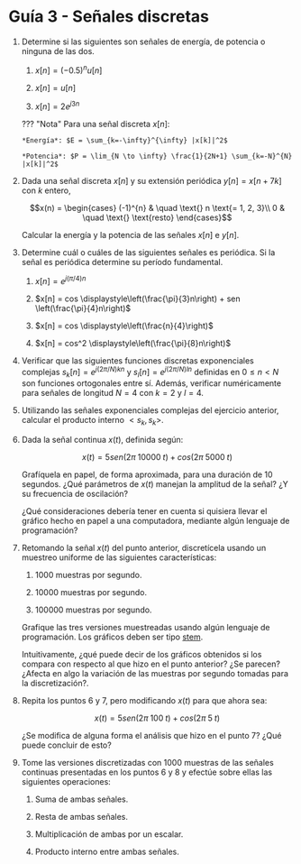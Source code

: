 # Guía 3 - Señales discretas

1.  Determine si las siguientes son señales de energía, de potencia o ninguna de las dos.

    1.  $x[n] = (-0.5)^{n} u[n]$

    1.  $x[n] = u[n]$

    1.  $x[n] = 2e^{j3n}$

    ??? "Nota"
        Para una señal discreta $x[n]$:
        
        *Energía*: $E = \sum_{k=-\infty}^{\infty} |x[k]|^2$
        
        *Potencia*: $P = \lim_{N \to \infty} \frac{1}{2N+1} \sum_{k=-N}^{N} |x[k]|^2$

1.  Dada una señal discreta $x[n]$ y su extensión periódica $y[n] = x[n+7k]$ con $k$ entero,

    $$x(n) =
      \begin{cases}
      (-1)^{n}       & \quad \text{} n \text{= 1, 2, 3}\\
      0  & \quad \text{} \text{resto}
      \end{cases}$$

    Calcular la energía y la potencia de las señales $x[n]$ e $y[n]$.

1.  Determine cuál o cuáles de las siguientes señales es periódica. Si la señal es periódica determine su período fundamental.

    1.  $x[n] = e^{j(\pi/4)n}$

    1.  $x[n] = cos \displaystyle\left(\frac{\pi}{3}n\right) + sen \left(\frac{\pi}{4}n\right)$

    1.  $x[n] = cos \displaystyle\left(\frac{n}{4}\right)$

    1.  $x[n] = cos^2 \displaystyle\left(\frac{\pi}{8}n\right)$

1.  Verificar que las siguientes funciones discretas exponenciales complejas $s_k[n]= e^{j(2\pi/N)kn}$ y $s_l[n]= e^{j(2\pi/N)ln}$ definidas en $0 \leq n < N$ son funciones ortogonales entre sí. Además, verificar numéricamente para señales de longitud $N=4$ con $k=2$ y $l=4$.

1.  Utilizando las señales exponenciales complejas del ejercicio anterior, calcular el producto interno $<s_k, s_k>$.

1.  Dada la señal continua $x(t)$, definida según:

    $$x(t) = 5sen(2\pi\;10000\;t) + cos(2\pi\;5000\;t)$$

    Grafíquela en papel, de forma aproximada, para una duración de 10 segundos. ¿Qué parámetros de $x(t)$ manejan la amplitud de la señal? ¿Y su frecuencia de oscilación?

    ¿Qué consideraciones debería tener en cuenta si quisiera llevar el gráfico hecho en papel a una computadora, mediante algún lenguaje de programación?

1.  Retomando la señal $x(t)$ del punto anterior, discretícela usando un muestreo uniforme de las siguientes características:

    1.  1000 muestras por segundo.

    1.  10000 muestras por segundo.

    1.  100000 muestras por segundo.

    Grafique las tres versiones muestreadas usando algún lenguaje de programación. Los gráficos deben ser tipo [stem](https://matplotlib.org/3.1.1/gallery/lines_bars_and_markers/stem_plot.html).

    Intuitivamente, ¿qué puede decir de los gráficos obtenidos si los compara con respecto al que hizo en el punto anterior? ¿Se parecen? ¿Afecta en algo la variación de las muestras por segundo tomadas para la discretización?.

1.  Repita los puntos 6 y 7, pero modificando $x(t)$ para que ahora sea:

    $$x(t) = 5sen(2\pi\;100\;t) + cos(2\pi\;5\;t)$$

    ¿Se modifica de alguna forma el análisis que hizo en el punto 7? ¿Qué puede concluir de esto?

1.  Tome las versiones discretizadas con 1000 muestras de las señales continuas presentadas en los puntos 6 y 8 y efectúe sobre ellas las siguientes operaciones:

    1.  Suma de ambas señales.

    1.  Resta de ambas señales.

    1.  Multiplicación de ambas por un escalar.

    1.  Producto interno entre ambas señales.

